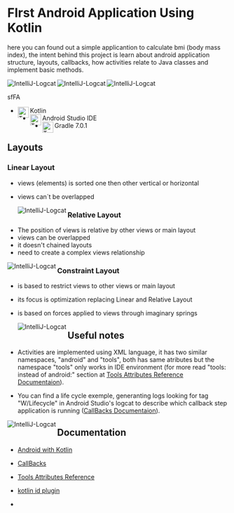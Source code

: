 # FIrst Android Application Using Kotlin

here you can found out a simple applicantion to calculate bmi (body mass index), the intent behind this project is learn about android application structure, layouts, callbacks, how activities relate to Java classes and implement basic methods.

<div style="display: inline_block"> <img align="left" alt="IntelliJ-Logcat" src="https://lh3.googleusercontent.com/bsm1mRj9_jdmvBq6PQdlbpwVSQj_RKxAPpL8ifJLg6wM-Ag0hcd7Tvi_6VJva7HaNM2mpbuLq3LgiZv0CmpYKtakaxrYBdb6pKBj2PoKZlMUvYIMcRCQamDiCE1E0dl9hcVWr2xJDZXR5WbPQopV8Vwdf4i6_1xRfQh1kxnDhnln6nP2HxakQQvTmnLAwV7R7d48l-LQUBXZYmpcVpLNo26D5JWB1h_JEvfy74uRkn9ErlV5ODYrxKt97_CDLWRvuBI6aM-TbCuLu1eujXrHQq3btI7OMppGbR5XSW597VfPrEC0EQc9K8y_dZSbsMGKamC5I5VpB3Vamd4kshT1LmIvsYUy-K8OxYsdJYMpxIARH7nFZt8S8odkWjzxMwHmiKlD6u93RcZmLbh4WRVIWYgd0cTbi4IFWyr6_CMASSMJoDgXHDQrpcz0MdaOwQ9GnHJxMQl2rKT1nffIxije6QvbyiCHSvsRXvexzWPnoj2IttXZoHGzGOXzpqeRHT1MQFx1FKGxISdj9pRhlARh41hA2j8gIjqqKMTynJpayhz5F1qFF4hSyb80VZMrEGLetsNTOvRWSyTRrWb_xR8OIpz4aq52a8cC65K9UvlFd5JS0Wui-6WcpzI7tpMysHY3JgY4ESEs6mTOP1sf87Q-34S5t0NxR2obf-3jhYpwP6ntEoYGDpXWTZU0YGFpKS_kFlB90jSyir_JDZdlA3hXfnaf=w252-h516-no?authuser=0"><img align="left" alt="IntelliJ-Logcat" src="https://lh3.googleusercontent.com/jyD_mSJ_uWAqx3GsM-kCEogNpOZ28mQq_8tXZ1qjHpN4dzMwUfMSxKpWhO0NcuTJd_5GreC6TRZNxPdhZ99iMKpq0psaZ2qIb4IvYO0esqF2llMCnHICdNAQkPmDMyqDG5i9ZxecSnwA8AfOftN0L-W7TBTs6ZzPWHZPEVvH_ktnwEqfcF4Rv-El12oerds2wpNTrS8LAgSUPLIcxqyY1ORBPXlIQNvtqCvDQo6LlzU_pl1mzYr5N7-r3OzINa5y0x_8yZg3_8eNPfy8yM10xhTTKy0c205mCeyR9qnZG2KiuX5WowHwnatr4vNfYlW0rA5lwjnka4GBi3sYrkijXqOvEAycb-MOp1_IMoAZSaAVdi-fpcEpJxJTkCo4fNNpDww7r8f0E-4c_69qfuDH8VwUh5vghBCSwozubQyzn-3pRO2e2lG-xjOI5yBVTyDL0J60scmI7gDH2kK6qFyaMM9oVqyUNH7IUHnz6a4y4GvYqlV5vH0zmFOwZljnGjjp2NINWU0JVXfOG8Ex1aktun8BbVNVmZwD9uKZFyM5Owc199-hkmG1uwqi4UqqOJDi0OB486d0kEBZL_pi5TGTKvxssRueZeal2Ewp6o_DBazTZE7JfkCm4JgRO_8Xn3j_H_249fh3GmyvOYeov0902aDDTR3oA6j_I5BDBCsCcumrT-FHQr4kKPLHIiGKiXCKOTFz-AU1yPYt9TtoOI_Ge36S=w252-h516-no?authuser=0"><img align="left" alt="IntelliJ-Logcat" src="https://lh3.googleusercontent.com/TMBaSXpEcADzvDj0eqpxB5Ioqm2MZ3snsLFFVTflQ0FOXeBH_kWNE853bljtFIGs2P63YiH0YQqQMNlczVFRj290ZHgX-km9ljCD88OTxKkEq5uIdfhBqQJk4mfv7UzuMJLtaj-AJh6kc0R9AAXiOUKDrMevA1cr9u9XIDkUp8mLa52snfHtBODqYCWFyrvzzHhPAoF-KR8Qjx0dzfjljb8XDxa0pY7-aiDUW9_ArW0XgV0bN-B7gOCK-wz0m6ua11gLZN-Afg7NlYINzeS-Kro4cTOVRB45qoxX4YJ1TD0pe0wcLNwE5pfwfgkD7alNbBe6jU3FXrgGRi8pPEMQ5Brezew2R5NszpOX5bANUjzCtt-WD9Vrj-x9qHkyKU_SwkmJlNsrNPQDtfHmFj5o6ab4Gu8mlIfO036p43WdrXvKUfXFbg57nUVaDuSTdCBoulldh5dbK6VZGn_KLbRGlEj0DcZXQlrl3eDZKi_93ON9P1hlIN2xPCCMnnjWnDi9oJIzm1PU-NkYJajQl9N5dPSRVa07mOc9rvkMFzrIRSlM2ExrGZsEgyiim1X7-vAUv--6DhgehX6K4xDvg5H6vSe9zF9UxsDUi5zwJeKK662R23A-0K7Q7-jCjmuslO8kFEcY7NSIPCadBYyu6HnUsDQROSLmUg6wsYbepK0g6l_sHS5bvTDQh5LMq9vwz2ypEptoWXpXfL93s7dAQXcRgOcZ=w252-h516-no?authuser=0"><br></div>

sfFA

- <div> <img align="left" alt="Trajy-Java" height="25" width="25" src="https://cdn.jsdelivr.net/gh/devicons/devicon/icons/kotlin/kotlin-original.svg"></div> Kotlin 

- <div> <img align="left" alt="Trajy-Java" height="25" width="25" src="https://cdn.jsdelivr.net/gh/devicons/devicon/icons/android/android-plain.svg"></div> Android Studio IDE

- <div> <img align="left" alt="Trajy-Java" height="25" width="25" src="https://cdn.jsdelivr.net/gh/devicons/devicon/icons/gradle/gradle-plain.svg"></div> Gradle 7.0.1
</div>

## Layouts

### Linear Layout

- views (elements) is sorted one then other vertical or horizontal

- views can´t be overlapped

  <div> <img align="left" alt="IntelliJ-Logcat" src="https://lh3.googleusercontent.com/CbNhg4Jvt5VsucXb8Ue-lIlFemOzOypz-pDDIku19-xYKAzxCg9mu5rYg27NEsmfS_C3RYImJ7WJtUK5i32M4tD1uQRSIyIjmf3Q2S40Yy0DCWh0qNKujOJPN4U-Q89Yu1E7L8e6joUFoQvrYoX1FkaAp9B1mIV_M_19uuNiu1hVM5hW3z7ztY3mVtxF7rYbJ2PI43Kb-_1_hj13a8J3ZFukM2-eWA3BPvhnU2_qOQKLUQFozB8s23rD8YE8eKFuLMUE0MYM3eQSQBMWfare1ma2XGT4tsHL6HRjRhLbaW9_8B0rqlUqBR2cuMcnG2McyEMvXHxUx079NyeFKwsVObCUc08ZwSWMXJL8NO-G0MsQc604u7K7-xDA42DyfYQUwR4aF47D8Fk0TfbK31Rw7mSP4sIx9OAfkitmYgMh7UNi0zFQLCMw29P7ArACJtvSOX3tw2vNifKfBCN2ICvrYSz8NDmfVa0DbKu6bCe3v-rt4rqaAtVPGFRvMxDQGMxJCwgyj-BAPuSBWkej01du_5IWfwfkz9--Lw5uGjM6EjFUFOGJywuKrRQJTHcxEFZqDtsJY3-Uh6i8LBjJdQZVChJOKRGDF5cw1eYo4JuXjfyLCIUpaKiVzIDDssvgXUtC1UTvB_x9tm6xeAZF9Na1lajpqzUnF-KXrK1Ywtz8NxXHSeJTO3gvabGEhrj4VHfq4f9n8CY_s8z2em_QONlAcnfH=w580-h381-no?authuser=0"></div>

















### Relative Layout

- The position of views is relative by other views or main layout
- views can be overlapped
- it doesn't chained layouts
- need to create a complex views relationship

<div> <img align="left" alt="IntelliJ-Logcat" src="https://lh3.googleusercontent.com/C8E83Ci60Dn6se4bvuMcNPLMqDaELwvu0CIugrmr2ppDIugkPYoF4U7SoN1UAPBpf7xa7jO9hb31vXpRiKksO2C9tk7fGTy-yK05UTb3mW4-eFc-cS-lS6bd9yCfOoWetEo5fZiuu5n438hQTklWisqEt9o3I-psDGyGvcJtSQUASlFgXJtJIw1o7pq6p-0jMAUE2fEZD_nqi708uZA2cRrd26Em2OvNyzLt5ERzQT0Fv4W21xpqSVmaIZZw441djwMvg-4NkbCGNkIXvQnFhOJWFjSiLVK67Op3fR6LjLdbzvSALcrLoO-mxxKlRDLs1xs1L_Ax1d-PgPC4JgE4NHb3bBI8-QkuW_ClDv9PG9kDWcoWebZrvdRCVyu_9hsP2Z0g0eq9oaqbC9bnAcdsE8bOM0BK9WWpmvpEFmIpZbowdAfdhOBgypGIQBNS6EmFftPZJ2AXRWWPKhH--GzUuQk6mVl3-0DbVMqshmtL7UvRpl0GM7GXSD1XxZ8cFyNDtJByLA2_3jpZuKVhlQWNQkiIR9R6C3riHLllbeKZ4qXGYSF3CHhj3DUlQliPN9vZDu3JSz6CW5umWBSqs11Y9G-ivU25JXaor9if6kDaZxkd8FyXHSd3DvYpWORhN0nil8ndw3bpHQTJV1iwtLh39u06J9UWoTurWjOFfL9-9qUcKU7E_bEVsG_X_jxk9653jZw8FRILlk1P9PGHL3MzX8m4=w258-h380-no?authuser=0"></div>

















### Constraint Layout

- is based to restrict views to other views or main layout

- its focus is optimization replacing Linear and Relative Layout

- is based on forces applied to views through imaginary springs

  <div> <img align="left" alt="IntelliJ-Logcat" src="https://www.journaldev.com/wp-content/uploads/2018/07/android-constraint-layout-remove-constraints.gif.webp"></div>

















## Useful notes

- Activities are implemented using XML language, it has two similar namespaces, "android" and "tools", both has same atributes but the namespace "tools" only works in IDE environment (for more read "tools: instead of android:" section at [Tools Attributes Reference Documentaion](https://developer.android.com/studio/write/tool-attributes?hl=pt-br)).

- You can find a life cycle exemple, generanting logs looking for tag "W/Lifecycle" in Android Studio's logcat to describe which callback step application is running ([CallBacks Documentaion](https://developer.android.com/guide/components/activities/activity-lifecycle?hl=pt-br)).

<div> <img align="left" alt="IntelliJ-Logcat" src="https://lh3.googleusercontent.com/xb1-P7xE33bNUv8OktqxdZcp-GaS-2qfKZnT-MPH0xKpEwhe9PDqoLj1-EswJuNH7O3QzThB9dCA8vNTdEIAG3HAyYEAVeIEQlzUGQ23TaDBZBMPJ70S-vqBNU9lprIKcGJGPHHTa5d-nw5qwjuUAXKIkfmxj__hN_emAnDczV0zmrvDC4XkG7jYMYBfl3cZDblulqmwEwuywNya9ibIJOlC41U_g97g2BpsE_oiPco1ibeREW1UHzxxHxWP0gmBcG059H5Lr1oA_W5yF5AauSE2GCtdF4mUy1Za7n_t7xFNb2DQC0tHq3LFLtoUjt1SSpKUrjCtT1BmI6BapXZlZocfUcY97Xusdm-sSEs0sQhkEe50QzYOqPsdYqYZ8Hk-vCRC9zGbir_sBfgTbOHLAJvr8F7DR7G-FXo8SnmwXov8oIPypMf_c7vcSo16oUKlbYK5dzFwtkNBWkehcvP2SOcUaXv-Qceb3i5rD85VsZS2zKgmveAynztTL2FTjioSj0NUpsidUjGAsK-bpxQ24cKeAdi4HEGufboDM1qAJQy2qUc3AHbpIAVGtudStZElKY6yXlxIf-Ao75YgAjqpcGLH--8pEMmLmNng4kwwMvuBqgims0BQz0J1HSZKJIaIiJFr3eGJGi7IaOksJAuFru8Tu3_5Bl5VXVSAdcEl0oWlyIIFGddQ82QNAyUbF3drWGs1ipuzdjvv5fcaoikgJgrH=w1366-h215-no?authuser=0"></div>









## Documentation

- [Android with Kotlin](https://developer.android.com/kotlin/first)

- [CallBacks](https://developer.android.com/guide/components/activities/activity-lifecycle?hl=pt-br)

- [Tools Attributes Reference](https://developer.android.com/studio/write/tool-attributes?hl=pt-br)

- [kotlin id plugin](https://antonioleiva.com/kotlin-android-extensions/)

  

- 






